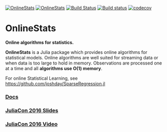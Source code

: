 [![OnlineStats](http://pkg.julialang.org/badges/OnlineStats_0.5.svg)](http://pkg.julialang.org/?pkg=OnlineStats)
[![OnlineStats](http://pkg.julialang.org/badges/OnlineStats_0.4.svg)](http://pkg.julialang.org/?pkg=OnlineStats&ver=0.4)
[![Build Status](https://travis-ci.org/joshday/OnlineStats.jl.svg)](https://travis-ci.org/joshday/OnlineStats.jl)
[![Build status](https://ci.appveyor.com/api/projects/status/x2t1ey2sgbmow1a4/branch/master?svg=true)](https://ci.appveyor.com/project/joshday/onlinestats-jl/branch/master)
[![codecov](https://codecov.io/gh/joshday/OnlineStats.jl/branch/master/graph/badge.svg)](https://codecov.io/gh/joshday/OnlineStats.jl)



# OnlineStats

**Online algorithms for statistics.**

**OnlineStats** is a Julia package which provides online algorithms for statistical models.  Online algorithms are well suited for streaming data or when data is too large to hold in memory.  Observations are processed one at a time and all **algorithms use O(1) memory**.

For online Statistical Learning, see https://github.com/joshday/SparseRegression.jl


### [Docs](https://joshday.github.io/OnlineStats.jl/)

### [JuliaCon 2016 Slides](https://github.com/joshday/OnlineStats_JuliaCon2016/blob/master/OnlineStats%20JuliaCon2016.ipynb)

### [JuliaCon 2016 Video](https://www.youtube.com/watch?v=3PpleRjaqeQ)
